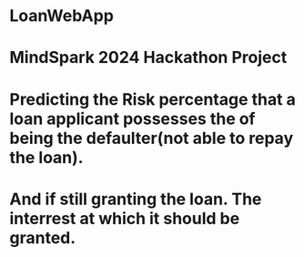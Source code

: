 # LoanWebApp
# MindSpark 2024 Hackathon Project
# Predicting the Risk percentage that a loan applicant possesses the of being the defaulter(not able to repay the loan). 
# And if still granting the loan. The interrest at which it should be granted.
